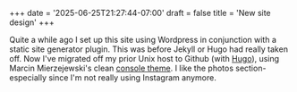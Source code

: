 +++
date = '2025-06-25T21:27:44-07:00'
draft = false
title = 'New site design'
+++

Quite a while ago I set up this site using Wordpress in conjunction with a static site generator plugin. This was before Jekyll or Hugo had really taken off. Now I've migrated off my prior Unix host to Github (with [Hugo](https://gohugo.io/)), using Marcin Mierzejewski's clean [console theme](https://github.com/mrmierzejewski/hugo-theme-console/). I like the photos section- especially since I'm not really using Instagram anymore.
